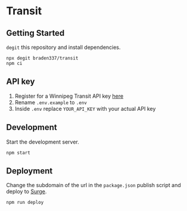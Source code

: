 # Transit

## Getting Started

`degit` this repository and install dependencies.

```shell
npx degit braden337/transit
npm ci
```

## API key

1. Register for a Winnipeg Transit API key
   [here](https://api.winnipegtransit.com)
2. Rename `.env.example` to `.env`
3. Inside `.env` replace `YOUR_API_KEY` with your actual API key

## Development

Start the development server.

```shell
npm start
```

## Deployment

Change the subdomain of the url in the `package.json` publish script and deploy
to [Surge](https://surge.sh).

```shell
npm run deploy
```
